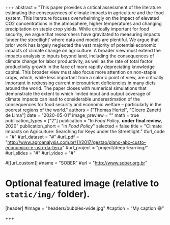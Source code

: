 +++
abstract = "This paper provides a critical assessment of the literature estimating the consequences of climate impacts in agriculture and the food system. This literature focuses overwhelmingly on the impact of elevated CO2 concentrations in the atmosphere, higher temperatures and changing precipitation on staple crop yields. While critically important for food security, we argue that researchers have gravitated to measuring impacts ‘under the streetlight’ where data and models are plentiful. We argue that prior work has largely neglected the vast majority of potential economic impacts of climate change on agriculture. A broader view must extend the impacts analysis to inputs beyond land, including the consequences of climate change for labor productivity, as well as the rate of total factor productivity growth in the face of more rapidly depreciating knowledge capital. This broader view must also focus more attention on non-staple crops, which, while less important from a caloric point of view, are critically important in redressing current micronutrient deficiencies in many diets around the world. The paper closes with numerical simulations that demonstrate the extent to which limited input and output coverage of climate impacts can lead to considerable underestimation of the consequences for food security and economic welfare – particularly in the poorest regions of the world."
authors = ["Thomas Hertel", "Cicero Zanetti de Lima"]
date = "2020-05-01"
image_preview = ""
math = true
publication_types = ["2"]
publication = "In *Food Policy*, **under final review**, 2020"
publication_short = "In *Food Policy*"
selected = false
title = "Climate Impacts on Agriculture: Searching for Keys under the Streetlight."
#url_code = "#"
#url_dataset = "#"
#url_pdf = "http://www.agroanalysis.com.br/11/2017/gestao/plano-abc-custo-economico-e-uso-da-terra"
#url_project = "project/deep-learning/"
#url_slides = "#"
#url_video = "#"

#[[url_custom]]
#name = "SOBER"
#url = "http://www.sober.org.br"

# Optional featured image (relative to `static/img/` folder).
[header]
#image = "headers/bubbles-wide.jpg"
#caption = "My caption :smile:"

+++

